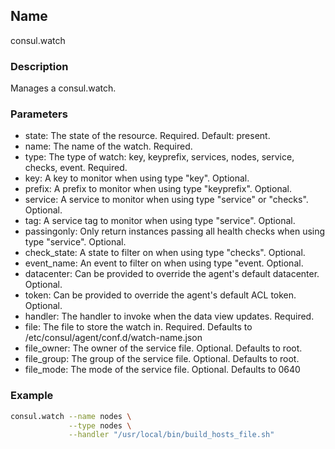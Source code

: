 ## Name

consul.watch

### Description

Manages a consul.watch.

### Parameters

* state: The state of the resource. Required. Default: present.
* name: The name of the watch. Required.
* type: The type of watch: key, keyprefix, services, nodes, service, checks, event. Required.
* key: A key to monitor when using type "key". Optional.
* prefix: A prefix to monitor when using type "keyprefix". Optional.
* service: A service to monitor when using type "service" or "checks". Optional.
* tag: A service tag to monitor when using type "service". Optional.
* passingonly: Only return instances passing all health checks when using type "service". Optional.
* check_state: A state to filter on when using type "checks". Optional.
* event_name: An event to filter on when using type "event. Optional.
* datacenter: Can be provided to override the agent's default datacenter. Optional.
* token: Can be provided to override the agent's default ACL token. Optional.
* handler: The handler to invoke when the data view updates. Required.
* file: The file to store the watch in. Required. Defaults to /etc/consul/agent/conf.d/watch-name.json
* file_owner: The owner of the service file. Optional. Defaults to root.
* file_group: The group of the service file. Optional. Defaults to root.
* file_mode: The mode of the service file. Optional. Defaults to 0640

### Example

```bash
consul.watch --name nodes \
             --type nodes \
             --handler "/usr/local/bin/build_hosts_file.sh"
```

